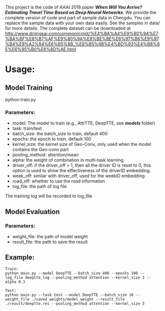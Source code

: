 This project is the code of AAAI 2018 paper ***When Will You Arrive? Estimating Travel Time Based on Deep Neural Networks***.
We provide the complete version of code and part of sample data in Chengdu. You can replace the sample data with your own data easily. See the samples in data/ for more details. The complete dataset can be downloaded at http://www.dcjingsai.com/common/cmpt/%E4%BA%A4%E9%80%9A%E7%BA%BF%E8%B7%AF%E9%80%9A%E8%BE%BE%E6%97%B6%E9%97%B4%E9%A2%84%E6%B5%8B_%E8%B5%9B%E4%BD%93%E4%B8%8E%E6%95%B0%E6%8D%AE.html

# Usage:

## Model Training
python train.py
### Parameters:

* model: The model to train (e.g., AttrTTE, DeepTTE, see ***models*** folder)
* task: train/test
* batch_size: the batch_size to train, default 400
* epochs: the epoch to train, default 100
* kernel_size: the kernel size of Geo-Conv, only used when the model contains the Geo-conv part
* pooling_method: attention/mean
* alpha: the weight of combination in multi-task learning
* driver_off: if the driver_off = 1, then all the driver ID is reset to 0, this option is used to show the effectiveness of the driverID embedding.
* week_off: similar with driver_off, used for the weekID embedding
* road_off: whether to use the road information
* log_file: the path of log file

The training log will be recorded to log_file

## Model Evaluation

### Parameters:
* weight_file: the path of model weight
* result_file: the path to save the result

## Example:
```
Train:
python main.py --model DeepTTE --batch_size 400 --epochs 100 --log_file deeptte_log --pooling_method attention --kernel_size 3 --alpha 0.3

Test:
python main.py --task test --model DeepTTE --batch_size 10 --weight_file ./saved_weights/model_weight --result_file ./result/deeptte.res --pooling_method attention --kernel_size 3
```
